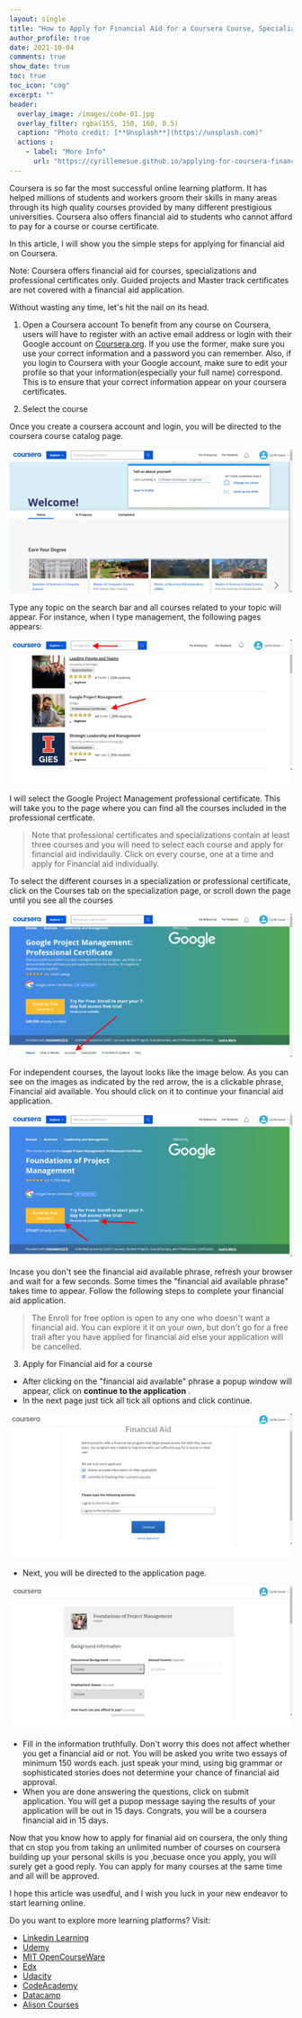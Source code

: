 ```yaml
--- 
layout: single
title: "How to Apply for Financial Aid for a Coursera Course, Specialization or Professional Certificate"
author_profile: true
date: 2021-10-04
comments: true
show_date: true
toc: true
toc_icon: "cog"
excerpt: ""
header:
  overlay_image: /images/code-01.jpg
  overlay_filter: rgba(155, 150, 160, 0.5)
  caption: "Photo credit: [**Unsplash**](https://unsplash.com)"
  actions : 
    - label: "More Info"
      url: "https://cyrillemesue.github.io/applying-for-coursera-financial-aid/"
--- 
```


Coursera is so far the most successful online learning platform. It has helped millions of students and workers groom their skills in many areas through its high quality courses provided by many different prestigious universities. Coursera also offers financial aid to students who cannot afford to pay for a course or course certificate. 

In this article, I will show you the simple steps for applying for financial aid on Coursera. 

Note: Coursera offers financial aid for courses, specializations and professional certificates only. Guided projects and Master track certificates are not covered with a financial aid application. 

Without wasting any time, let's hit the nail on its head.

1. Open a Coursera account
To benefit from any course on Coursera, users will have to register with an active email address or login with their Google account on [Coursera.org](https://www.coursera.org/). If you use the former, make sure you use your correct information and a password you can remember. Also, if you login to Coursera with your Google account, make sure to edit your profile so that your information(especially your full name) correspond. This is to ensure that your correct information appear on your coursera certificates. 

2. Select the course

Once you create a coursera account and login, you will be directed to the coursera course catalog page. 

![image tooltip here](/images/coursera_catalog.png)

Type any topic on the search bar and all courses related to your topic will appear. For instance, when I type management, the following pages appears: 

![image tooltip here](/images/coursera_first_search.png)

I will select the Google Project Management professional certificate. This will take you to the page where you can find all the courses included in the professional certficate. 

> Note that professional certificates and specializations contain at least three courses and you will need to select each course and apply for financial aid individaully. Click on every course, one at a time and apply for Financial aid individually. 

To select the different courses in a specialization or professional certificate, click on the Courses tab on the specialization page, or scroll down the page until you see all the courses

![image tooltip here](/images/coursera_select_course.png)

For independent courses,  the layout looks like the image below. As you can see on the images as indicated by the red arrow, the is a clickable phrase, Financial aid available. You should click on it to continue your financial aid application.  

![image tooltip here](/images/financial_aid_available.png)

Incase you don't see the financial aid available phrase, refresh your browser and wait for a few seconds. Some times the "financial aid available phrase" takes time to appear. Follow the following steps to complete your financial aid application.  

> The Enroll for free option is open to any one who doesn't want  a financial aid. You can explore it it on your own, but don't go for a free trail after you have applied for financial aid else your application will be cancelled. 

3. Apply for Financial aid for a course

* After clicking on the "financial aid available" phrase a popup window will appear, click on **continue to the application** . 
* In the next page just tick all tick all options and click continue. 

![image tooltip here](/images/confirm.png)

* Next, you will be directed to the application page. 

![image tooltip here](/images/fill.png)

* Fill in the information truthfully. Don't worry this does not affect whether you get a financial aid or not. You will be asked you write two essays of minimum 150 words each. just speak your mind, using big grammar or sophisticated stories does not determine your chance of financial aid approval. 
* When you are done answering the questions, click on submit application. You will get a pupop message saying the results of your application will be out in 15 days. Congrats, you will be a coursera financial aid in 15 days. 

Now that you know how to apply for finanial aid on coursera, the only thing that cn stop you from taking an unlimited number of courses on coursera building up your personal skills is you ,becuase once you apply, you will surely get a good reply. You can apply for many courses at the same time and all will be approved. 

I hope this article was usedful, and I wish you luck in your new endeavor to start learning online. 

Do you want to explore more learning platforms? Visit:

* [Linkedin Learning](https://learning.linkedin.com/)
* [Udemy](https://www.udemy.com/)
* [MIT OpenCourseWare](https://ocw.mit.edu/)
* [Edx](https://www.edx.org/)
* [Udacity](https://www.udacity.com/)
* [CodeAcademy](https://www.codecademy.com/)
* [Datacamp](https://www.datacamp.com/)
* [Alison Courses](https://alison.com/)

